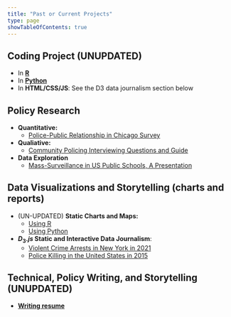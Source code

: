 ```yaml
---
title: "Past or Current Projects"
type: page
showTableOfContents: true
---
```



## Coding Project (UNUPDATED) 


* In [**R**](/projects/R_coding/)
* In [**Python**](/projects/Python_coding/)
* In **HTML/CSS/JS**: See the D3 data journalism section below

## Policy Research 

* **Quantitative:**
  - [Police-Public Relationship in Chicago Survey](/files/policing_survey.pdf)
* **Qualiative:**
  - [Community Policing Interviewing Questions and Guide](/files/policing_interview.pdf)
* **Data Exploration**
  - [Mass-Surveillance in US Public Schools, A Presentation](https://docs.google.com/presentation/d/17wMyiju4kRFVLX0zGSvkHSU33lbmu57ISVDXEodyEvE/edit?usp=sharing)

## Data Visualizations and Storytelling (charts and reports)
 
* (UN-UPDATED) **Static Charts and Maps:**  
  - [Using R](/projects/Visualizations/static/R/)
  - [Using Python](/projects/Visualizations/static/Python/)
* **$D_3.js$ Static and Interactive Data Journalism**: 
  - [Violent Crime Arrests in New York in 2021](https://jcvincentliu.github.io/CAPP30239_FA22/NY_arrest/arrest.html)
  - [Police Killing in the United States in 2015](https://jcvincentliu.github.io/CAPP30239_FA22/police_shooting/police_killing.html)

## Technical, Policy Writing, and Storytelling (UNUPDATED)

* [**Writing resume**](/projects/Writing/)

